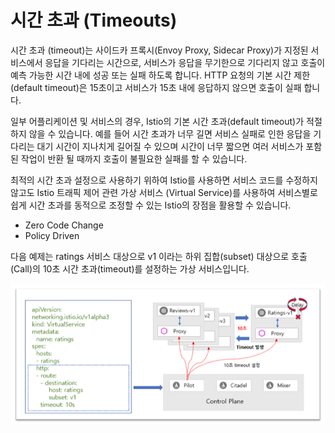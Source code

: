 # 시간 초과 \(Timeouts\)

시간 초과 \(timeout\)는 사이드카 프록시\(Envoy Proxy, Sidecar Proxy\)가 지정된 서비스에서 응답을 기다리는 시간으로, 서비스가 응답을 무기한으로 기다리지 않고 호출이 예측 가능한 시간 내에 성공 또는 실패 하도록 합니다. HTTP 요청의 기본 시간 제한 \(default timeout\)은 15초이고 서비스가 15초 내에 응답하지 않으면 호출이 실패 합니다.

일부 어플리케이션 및 서비스의 경우, Istio의 기본 시간 초과\(default timeout\)가 적절하지 않을 수 있습니다. 예를 들어 시간 초과가 너무 길면 서비스 실패로 인한 응답을 기다리는 대기 시간이 지나치게 길어질 수 있으며 시간이 너무 짧으면 여러 서비스가 포함된 작업이 반환 될 때까지 호출이 불필요한 실패를 할 수 있습니다.

최적의 시간 초과 설정으로 사용하기 위하여 Istio를 사용하면 서비스 코드를 수정하지 않고도 Istio 트래픽 제어 관련 가상 서비스 \(Virtual Service\)를 사용하여 서비스별로 쉽게 시간 초과를 동적으로 조정할 수 있는 Istio의 장점을 활용할 수 있습니다.

* Zero Code Change
* Policy Driven

다음 예제는 ratings 서비스 대상으로 v1 이라는 하위 집합\(subset\) 대상으로 호출\(Call\)의 10초 시간 초과\(timeout\)를 설정하는 가상 서비스입니다.

![&#xADF8;&#xB9BC;\#1 &#xC2DC;&#xAC04;&#xCD08;&#xACFC; \(Timeout\)](../.gitbook/assets/requesttimeouts11.png)

